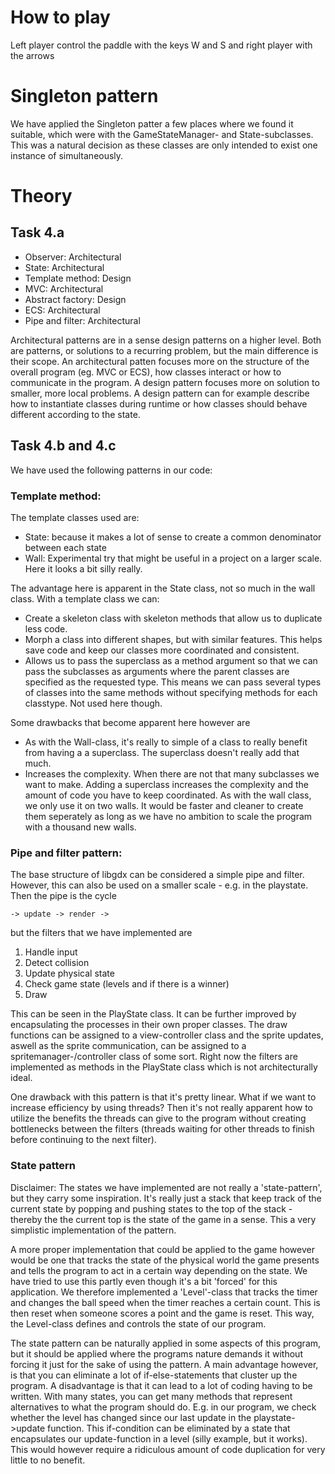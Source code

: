 # How to play
Left player control the paddle with the keys W and S and right player with the arrows

# Singleton pattern

We have applied the Singleton patter a few places where we found it suitable, which were with
the GameStateManager- and State-subclasses. This was a natural decision as these classes are only
intended to exist one instance of simultaneously.

# Theory
## Task 4.a
- Observer: Architectural
- State: Architectural
- Template method: Design
- MVC: Architectural
- Abstract factory: Design
- ECS: Architectural
- Pipe and filter: Architectural

Architectural patterns are in a sense design patterns on a higher level. Both are patterns, or
solutions to a recurring problem, but the main difference is their scope. An architectural patten
focuses more on the structure of the overall program (eg. MVC or ECS), how classes interact or how
to communicate in the program. A design pattern focuses more on solution to smaller, more local problems.
A design pattern can for example describe how to instantiate classes during runtime or how classes
should behave different according to the state.

## Task 4.b and 4.c

We have used the following patterns in our code:

### Template method:
The template classes used are:
 - State: because it makes a lot of sense to create a common denominator between each state
 - Wall: Experimental try that might be useful in a project on a larger scale. Here it looks a bit
         silly really.

The advantage here is apparent in the State class, not so much in the wall class. With a template
class we can:
 - Create a skeleton class with skeleton methods that allow us to duplicate less code.
 - Morph a class into different shapes, but with similar features. This helps save code and keep
    our classes more coordinated and consistent.
 - Allows us to pass the superclass as a method argument so that we can pass the subclasses as
    arguments where the parent classes are specified as the requested type. This means we can
    pass several types of classes into the same methods without specifying methods for each
    classtype. Not used here though.

Some drawbacks that become apparent here however are
 - As with the Wall-class, it's really to simple of a class to really benefit from having a
    a superclass. The superclass doesn't really add that much.
 - Increases the complexity. When there are not that many subclasses we want to make. Adding
    a superclass increases the complexity and the amount of code you have to keep coordinated.
    As with the wall class, we only use it on two walls. It would be faster and cleaner to
    create them seperately as long as we have no ambition to scale the program with a thousand
    new walls.


### Pipe and filter pattern:
The base structure of libgdx can be considered a simple pipe and filter. However, this
can also be used on a smaller scale - e.g. in the playstate. Then the pipe is the cycle

    -> update -> render ->

but the filters that we have implemented are
1. Handle input
2. Detect collision
3. Update physical state
4. Check game state (levels and if there is a winner)
5. Draw

This can be seen in the PlayState class. It can be further improved by encapsulating the processes
in their own proper classes. The draw functions can be assigned to a view-controller class and
the sprite updates, aswell as the sprite communication, can be assigned to a spritemanager-/controller
class of some sort. Right now the filters are implemented as methods in the PlayState class which
is not architecturally ideal.

One drawback with this pattern is that it's pretty linear. What if we want to increase efficiency
by using threads? Then it's not really apparent how to utilize the benefits the threads can give
to the program without creating bottlenecks between the filters (threads waiting for other threads
to finish before continuing to the next filter).

### State pattern
Disclaimer: The states we have implemented are not really a 'state-pattern', but they carry
some inspiration. It's really just a stack that keep track of the current state by popping and
pushing states to the top of the stack - thereby the the current top is the state of the game in
a sense. This a very simplistic implementation of the pattern.

A more proper implementation that could be applied to the game however would be one that tracks the
state of the physical world the game presents and tells the program to act in a certain way
depending on the state. We have tried to use this partly even though it's a bit 'forced' for this
application. We therefore implemented a 'Level'-class that tracks the timer and changes the ball
speed when the timer reaches a certain count. This is then reset when someone scores a point and
the game is reset. This way, the Level-class defines and controls the state of our program.

The state pattern can be naturally applied in some aspects of this program, but it should be
applied where the programs nature demands it without forcing it just for the sake of using the
pattern. A main advantage however, is that you can eliminate a lot of if-else-statements
that cluster up the program. A disadvantage is that it can lead to a lot of coding having to
be written. With many states, you can get many methods that represent alternatives to what the
program should do. E.g. in our program, we check whether the level has changed since our last
update in the playstate->update function. This if-condition can be eliminated by a state that
encapsulates our update-function in a level (silly example, but it works). This would however
require a ridiculous amount of code duplication for very little to no benefit.

